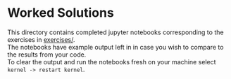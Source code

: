 # Worked Solutions

This directory contains completed jupyter notebooks corresponding to the exercises in [exercises/](/exercises).  
The notebooks have example output left in in case you wish to compare to the results from your code.  
To clear the output and run the notebooks fresh on your machine select `kernel -> restart kernel`.
